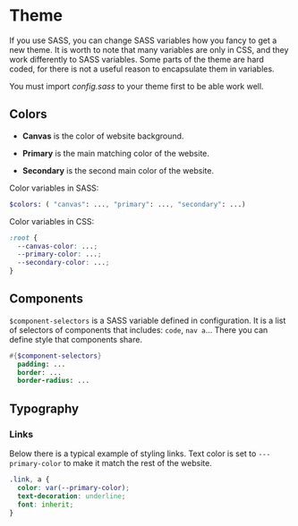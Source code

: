 # Theme

If you use SASS, you can change SASS variables how you fancy to get a new theme.
It is worth to note that many variables are only in CSS, and they work differently to SASS variables.
Some parts of the theme are hard coded, for there is not a useful reason to encapsulate them in variables.

You must import _config.sass_ to your theme first to be able work well.

## Colors

- **Canvas** is the color of website background.

- **Primary** is the main matching color of the website.

- **Secondary** is the second main color of the website.

Color variables in SASS:

```SASS
$colors: ( "canvas": ..., "primary": ..., "secondary": ...)
```

Color variables in CSS:

```CSS
:root {
  --canvas-color: ...;
  --primary-color: ...;
  --secondary-color: ...;
}
```

## Components

`$component-selectors` is a SASS variable defined in configuration. It is a list of selectors of components that includes: `code`, `nav a`... There you can define style that components share.

```SASS
#{$component-selectors}
  padding: ...
  border: ...
  border-radius: ...
```

## Typography

### Links

Below there is a typical example of styling links. Text color is set to `---primary-color` to make it match the rest of the website.

```CSS
.link, a {
  color: var(--primary-color);
  text-decoration: underline;
  font: inherit;
}
```
